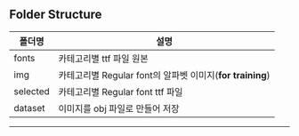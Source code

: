 ## Folder Structure


|폴더명|설명|
|--|--|
|fonts|카테고리별 ttf 파일 원본|
|img|카테고리별 Regular font의 알파벳 이미지(**for training**)|
|selected|카테고리별 Regular font ttf 파일|
|dataset|이미지를 obj 파일로 만들어 저장|

---

